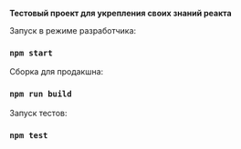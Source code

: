 <b>Тестовый проект для укрепления своих знаний реакта</b>

Запуск в режиме разработчика:

### `npm start`

Сборка для продакшна:

### `npm run build`

Запуск тестов:

### `npm test`
